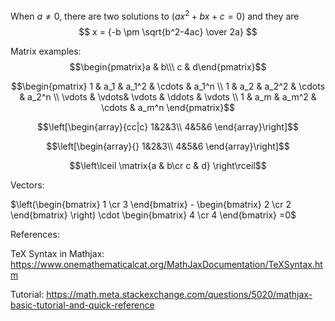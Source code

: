 When $a \ne 0$, there are two solutions to $(ax^2 + bx + c = 0)$ and they are 
$$ x = {-b \pm \sqrt{b^2-4ac} \over 2a} $$


Matrix examples: 
$$\begin{pmatrix}a & b\\\ c & d\end{pmatrix}$$



$$\begin{pmatrix}
 1 & a_1 & a_1^2 & \cdots & a_1^n \\
 1 & a_2 & a_2^2 & \cdots & a_2^n \\
 \vdots  & \vdots& \vdots & \ddots & \vdots \\
 1 & a_m & a_m^2 & \cdots & a_m^n    
 \end{pmatrix}$$
 
 $$\left[\begin{array}{cc|c}
  1&2&3\\
  4&5&6
  \end{array}\right]$$
  
  $$\left[\begin{array}{}
  1&2&3\\
  4&5&6
  \end{array}\right]$$
  
 $$\left\lceil
\matrix{a & b\cr c & d}
\right\rceil$$
  
Vectors:

$\left(\begin{bmatrix} 1 \cr 3 \end{bmatrix} - \begin{bmatrix} 2 \cr 2 \end{bmatrix} \right) \cdot \begin{bmatrix} 4 \cr 4 \end{bmatrix}  =0$

References:

TeX Syntax in Mathjax: https://www.onemathematicalcat.org/MathJaxDocumentation/TeXSyntax.htm

Tutorial:
https://math.meta.stackexchange.com/questions/5020/mathjax-basic-tutorial-and-quick-reference
